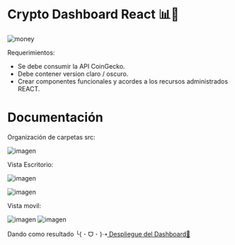 # Crypto Dashboard React 📊💸
![money](https://github.com/karolgalindo02/crypto-dashboard/assets/122057880/2cecc786-a7a4-4478-81d6-40dd8f5bbbeb)

Requerimientos:
- Se debe consumir la API CoinGecko.
- Debe contener version claro / oscuro.
- Crear componentes funcionales y acordes a los recursos administrados REACT.

# Documentación

Organización de carpetas src:

![imagen](https://github.com/karolgalindo02/crypto-dashboard/assets/122057880/56c7a8dc-84dd-443a-8c97-77d748425a8a)

Vista Escritorio: 

![imagen](https://github.com/karolgalindo02/crypto-dashboard/assets/122057880/c50ca35f-9acd-433c-99b4-850e4d226f97)

![imagen](https://github.com/karolgalindo02/crypto-dashboard/assets/122057880/7fe4d576-b161-40ea-a872-c650a1e6e892)

Vista movil:

![imagen](https://github.com/karolgalindo02/crypto-dashboard/assets/122057880/d3084030-f6d3-41be-885a-11235412976b)
![imagen](https://github.com/karolgalindo02/crypto-dashboard/assets/122057880/a6bd1a78-b44e-488e-87da-521949693c9c)

Dando como resultado
╰⁠(⁠ ⁠･⁠ ⁠ᗜ⁠ ⁠･⁠ ⁠)⁠➝<a href="https://crypto-dashboard-nb5hrzru3-karolgalindo02.vercel.app/"> Despliegue del Dashboard💸</a>
